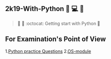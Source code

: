 ## 2k19-With-Python :book: :computer: :book:

>:santa:
 :book:
> :octocat: Getting start with Python :full_moon_with_face:
>
## For Examination's Point of View 
1.[Python practice Questions](https://www.w3resource.com/python-exercises/list/)
2.[OS-module](https://www.pythonforbeginners.com/os/pythons-os-module)

